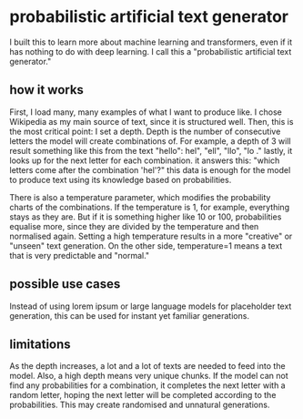 # probabilistic artificial text generator

I built this to learn more about machine learning and transformers, even if it has nothing to do with deep learning. I call this a "probabilistic artificial text generator." 



## how it works

First, I load many, many examples of what I want to produce like. I chose Wikipedia as my main source of text, since it is structured well. Then, this is the most critical point: I set a depth. Depth is the number of consecutive letters the model will create combinations of. For example, a depth of 3 will result something like this from the text "hello": hel", "ell", "llo", "lo ." lastly, it looks up for the next letter for each combination. it answers this: "which letters come after the combination 'hel'?" this data is enough for the model to produce text using its knowledge based on probabilities. 



There is also a temperature parameter, which modifies the probability charts of the combinations. If the temperature is 1, for example, everything stays as they are. But if it is something higher like 10 or 100, probabilities equalise more, since they are divided by the temperature and then normalised again. Setting a high temperature results in a more "creative" or "unseen" text generation. On the other side, temperature=1 means a text that is very predictable and "normal."



## possible use cases

Instead of using lorem ipsum or large language models for placeholder text generation, this can be used for instant yet familiar generations.



## limitations

As the depth increases, a lot and a lot of texts are needed to feed into the model. Also, a high depth means very unique chunks. If the model can not find any probabilities for a combination, it completes the next letter with a random letter, hoping the next letter will be completed according to the probabilities. This may create randomised and unnatural generations.
